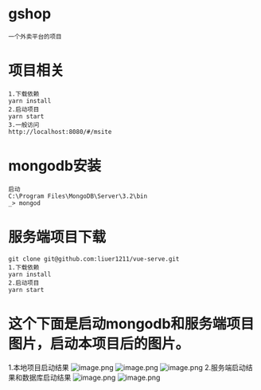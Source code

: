 # gshop
    一个外卖平台的项目
# 项目相关
    1.下载依赖
    yarn install
    2.启动项目
    yarn start
    3.一般访问
    http://localhost:8080/#/msite
# mongodb安装
    启动
    C:\Program Files\MongoDB\Server\3.2\bin
    _> mongod
# 服务端项目下载 
    git clone git@github.com:liuer1211/vue-serve.git
    1.下载依赖
    yarn install
    2.启动项目
    yarn start
# 这个下面是启动mongodb和服务端项目图片，启动本项目后的图片。
  1.本地项目启动结果
  ![image.png](https://liuer1211.github.io/vue_shop/static/img/3.png)
  ![image.png](https://liuer1211.github.io/vue_shop/static/img/6.png)
  ![image.png](https://liuer1211.github.io/vue_shop/static/img/7.png)
  2.服务端启动结果和数据库启动结果
  ![image.png](https://liuer1211.github.io/vue_shop/static/img/4.png)
  ![image.png](https://liuer1211.github.io/vue_shop/static/img/5.png)
